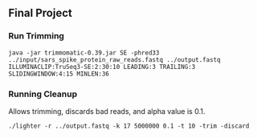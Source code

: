 ## Final Project



### Run Trimming

```
java -jar trimmomatic-0.39.jar SE -phred33 ../input/sars_spike_protein_raw_reads.fastq ../output.fastq ILLUMINACLIP:TruSeq3-SE:2:30:10 LEADING:3 TRAILING:3 SLIDINGWINDOW:4:15 MINLEN:36
```

### Running Cleanup
Allows trimming, discards bad reads, and alpha value is 0.1.
```
./lighter -r ../output.fastq -k 17 5000000 0.1 -t 10 -trim -discard
```
